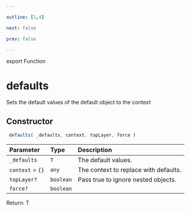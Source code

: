 ```yaml
---

outline: [1,4]

next: false

prev: false

---
```


export Function
# defaults

Sets the default values of the default object to the context

## Constructor
```ts
 defaults( _defaults, context, topLayer, force )
 ```
| Parameter | Type | Description |
| :--- | :--- | :--- |
| `_defaults` | `T` | The default values. |
| `context` = `{}` | `any` | The context to replace with defaults. |
| `topLayer?` | `boolean` | Pass true to ignore nested objects. |
| `force?` | `boolean` | |

Return: T

